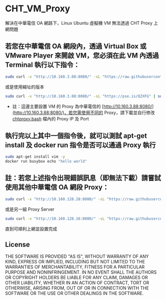 # CHT_VM_Proxy
解決在中華電信 OA 網路下，Linux Ubuntu 虛擬機 VM 無法透過 CHT Proxy 上網問題

## 若您在中華電信 OA 網段內，透過 Virtual Box 或 VMware Player 來開啟 VM，您必須在此 VM 內透過 Terminal 執行以下指令：
```bash
sudo curl -x "http://10.160.3.88:8080/" -sL "https://raw.githubusercontent.com/oneleo/vm_with_cht-oa-proxy/master/chtproxy.bash" | sudo bash -x
```
或是使用縮址的版本
```bash
sudo curl -x "http://10.160.3.88:8080/" -sL "https://pse.is/QZXFG" | sudo bash -x
```

- 註：這邊主要設置 VM 的 Proxy 為中華電信的 [http://10.160.3.88:8080/](http://10.160.3.88:8080/)，若您需使用不同的 Proxy，請下載並自行修改 [chtproxy.bash](https://github.com/oneleo/vm_with_cht-oa-proxy/blob/master/chtproxy.bash) 檔內的 Proxy IP 及 Port 

## 執行完以上其中一個指令後，就可以測試 apt-get install 及 docker run 指令是否可以通過 Proxy 執行 
```bash
sudo apt-get install vim -y
docker run busybox echo "hello world"
```

## 註：若您上述指令出現錯誤訊息（即無法下載）請嘗試使用其他中華電信 OA 網段 Proxy：
```bash
sudo curl -x "http://10.160.128.28:8080/" -sL "https://raw.githubusercontent.com/oneleo/vm_with_cht-oa-proxy/master/chtproxy-010-160-128-028.bash" | sudo bash -x
```
或是另一組 Proxy Server
```bash
sudo curl -x "http://10.160.128.16:8080/" -sL "https://raw.githubusercontent.com/oneleo/vm_with_cht-oa-proxy/master/chtproxy-010-160-128-016.bash" | sudo bash -x
```
直到可順利上網並設置完成

## License
THE SOFTWARE IS PROVIDED "AS IS", WITHOUT WARRANTY OF ANY KIND, EXPRESS OR
IMPLIED, INCLUDING BUT NOT LIMITED TO THE WARRANTIES OF MERCHANTABILITY,
FITNESS FOR A PARTICULAR PURPOSE AND NONINFRINGEMENT. IN NO EVENT SHALL THE
AUTHORS OR COPYRIGHT HOLDERS BE LIABLE FOR ANY CLAIM, DAMAGES OR OTHER
LIABILITY, WHETHER IN AN ACTION OF CONTRACT, TORT OR OTHERWISE, ARISING FROM,
OUT OF OR IN CONNECTION WITH THE SOFTWARE OR THE USE OR OTHER DEALINGS IN THE
SOFTWARE.

